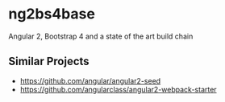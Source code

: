 # ng2bs4base
Angular 2, Bootstrap 4 and a state of the art build chain

## Similar Projects

- https://github.com/angular/angular2-seed
- https://github.com/angularclass/angular2-webpack-starter
